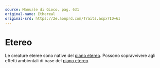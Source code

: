 ```yaml
---
source: Manuale di Gioco, pag. 631
original-name: Ethereal
original-srd: https://2e.aonprd.com/Traits.aspx?ID=63
---
```


# Etereo

Le creature eteree sono native del [piano etereo](/piani/piano-etereo). Possono
sopravvivere agli effetti ambientali di base del
[piano etereo](/piani/piano-etereo).
